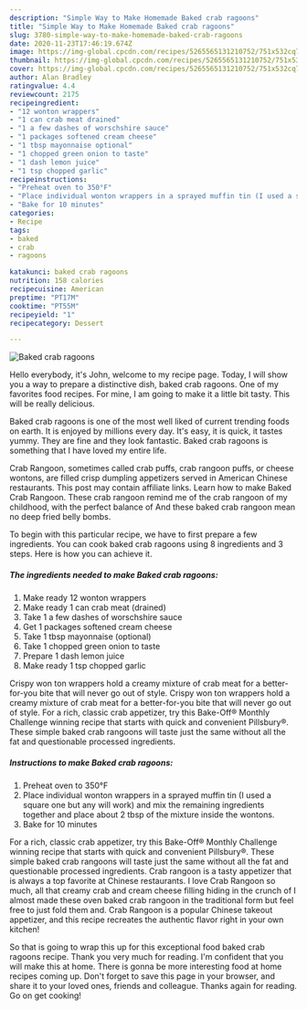 ```yaml
---
description: "Simple Way to Make Homemade Baked crab ragoons"
title: "Simple Way to Make Homemade Baked crab ragoons"
slug: 3780-simple-way-to-make-homemade-baked-crab-ragoons
date: 2020-11-23T17:46:19.674Z
image: https://img-global.cpcdn.com/recipes/5265565131210752/751x532cq70/baked-crab-ragoons-recipe-main-photo.jpg
thumbnail: https://img-global.cpcdn.com/recipes/5265565131210752/751x532cq70/baked-crab-ragoons-recipe-main-photo.jpg
cover: https://img-global.cpcdn.com/recipes/5265565131210752/751x532cq70/baked-crab-ragoons-recipe-main-photo.jpg
author: Alan Bradley
ratingvalue: 4.4
reviewcount: 2175
recipeingredient:
- "12 wonton wrappers"
- "1 can crab meat drained"
- "1 a few dashes of worschshire sauce"
- "1 packages softened cream cheese"
- "1 tbsp mayonnaise optional"
- "1 chopped green onion to taste"
- "1 dash lemon juice"
- "1 tsp chopped garlic"
recipeinstructions:
- "Preheat oven to 350°F"
- "Place individual wonton wrappers in a sprayed muffin tin (I used a square one but any will work) and mix the remaining ingredients together and place about 2 tbsp of the mixture inside the wontons."
- "Bake for 10 minutes"
categories:
- Recipe
tags:
- baked
- crab
- ragoons

katakunci: baked crab ragoons 
nutrition: 158 calories
recipecuisine: American
preptime: "PT17M"
cooktime: "PT55M"
recipeyield: "1"
recipecategory: Dessert

---
```



![Baked crab ragoons](https://img-global.cpcdn.com/recipes/5265565131210752/751x532cq70/baked-crab-ragoons-recipe-main-photo.jpg)

Hello everybody, it's John, welcome to my recipe page. Today, I will show you a way to prepare a distinctive dish, baked crab ragoons. One of my favorites food recipes. For mine, I am going to make it a little bit tasty. This will be really delicious.

Baked crab ragoons is one of the most well liked of current trending foods on earth. It is enjoyed by millions every day. It's easy, it is quick, it tastes yummy. They are fine and they look fantastic. Baked crab ragoons is something that I have loved my entire life.

Crab Rangoon, sometimes called crab puffs, crab rangoon puffs, or cheese wontons, are filled crisp dumpling appetizers served in American Chinese restaurants. This post may contain affiliate links. Learn how to make Baked Crab Rangoon. These crab rangoon remind me of the crab rangoon of my childhood, with the perfect balance of And these baked crab rangoon mean no deep fried belly bombs.


To begin with this particular recipe, we have to first prepare a few ingredients. You can cook baked crab ragoons using 8 ingredients and 3 steps. Here is how you can achieve it.

<!--inarticleads1-->

##### The ingredients needed to make Baked crab ragoons:

1. Make ready 12 wonton wrappers
1. Make ready 1 can crab meat (drained)
1. Take 1 a few dashes of worschshire sauce
1. Get 1 packages softened cream cheese
1. Take 1 tbsp mayonnaise (optional)
1. Take 1 chopped green onion to taste
1. Prepare 1 dash lemon juice
1. Make ready 1 tsp chopped garlic


Crispy won ton wrappers hold a creamy mixture of crab meat for a better-for-you bite that will never go out of style. Crispy won ton wrappers hold a creamy mixture of crab meat for a better-for-you bite that will never go out of style. For a rich, classic crab appetizer, try this Bake-Off® Monthly Challenge winning recipe that starts with quick and convenient Pillsbury®. These simple baked crab rangoons will taste just the same without all the fat and questionable processed ingredients. 

<!--inarticleads2-->

##### Instructions to make Baked crab ragoons:

1. Preheat oven to 350°F
1. Place individual wonton wrappers in a sprayed muffin tin (I used a square one but any will work) and mix the remaining ingredients together and place about 2 tbsp of the mixture inside the wontons.
1. Bake for 10 minutes


For a rich, classic crab appetizer, try this Bake-Off® Monthly Challenge winning recipe that starts with quick and convenient Pillsbury®. These simple baked crab rangoons will taste just the same without all the fat and questionable processed ingredients. Crab rangoon is a tasty appetizer that is always a top favorite at Chinese restaurants. I love Crab Rangoon so much, all that creamy crab and cream cheese filling hiding in the crunch of I almost made these oven baked crab rangoon in the traditional form but feel free to just fold them and. Crab Rangoon is a popular Chinese takeout appetizer, and this recipe recreates the authentic flavor right in your own kitchen! 

So that is going to wrap this up for this exceptional food baked crab ragoons recipe. Thank you very much for reading. I'm confident that you will make this at home. There is gonna be more interesting food at home recipes coming up. Don't forget to save this page in your browser, and share it to your loved ones, friends and colleague. Thanks again for reading. Go on get cooking!
